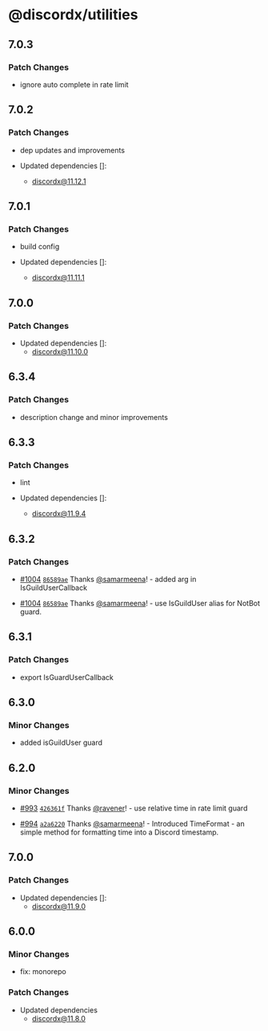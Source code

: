 # @discordx/utilities

## 7.0.3

### Patch Changes

- ignore auto complete in rate limit

## 7.0.2

### Patch Changes

- dep updates and improvements

- Updated dependencies []:
  - discordx@11.12.1

## 7.0.1

### Patch Changes

- build config

- Updated dependencies []:
  - discordx@11.11.1

## 7.0.0

### Patch Changes

- Updated dependencies []:
  - discordx@11.10.0

## 6.3.4

### Patch Changes

- description change and minor improvements

## 6.3.3

### Patch Changes

- lint

- Updated dependencies []:
  - discordx@11.9.4

## 6.3.2

### Patch Changes

- [#1004](https://github.com/discordx-ts/discordx/pull/1004) [`86589ae`](https://github.com/discordx-ts/discordx/commit/86589aefede05ee5df66658f946bd53d3cf78112) Thanks [@samarmeena](https://github.com/samarmeena)! - added arg in IsGuildUserCallback

- [#1004](https://github.com/discordx-ts/discordx/pull/1004) [`86589ae`](https://github.com/discordx-ts/discordx/commit/86589aefede05ee5df66658f946bd53d3cf78112) Thanks [@samarmeena](https://github.com/samarmeena)! - use IsGuildUser alias for NotBot guard.

## 6.3.1

### Patch Changes

- export IsGuardUserCallback

## 6.3.0

### Minor Changes

- added isGuildUser guard

## 6.2.0

### Minor Changes

- [#993](https://github.com/discordx-ts/discordx/pull/993) [`426361f`](https://github.com/discordx-ts/discordx/commit/426361f83dd6ece56cd6077d5f19386f35c721f2) Thanks [@ravener](https://github.com/ravener)! - use relative time in rate limit guard

- [#994](https://github.com/discordx-ts/discordx/pull/994) [`a2a6220`](https://github.com/discordx-ts/discordx/commit/a2a6220a022c784617dea78da4cd1c8e9e94841a) Thanks [@samarmeena](https://github.com/samarmeena)! - Introduced TimeFormat - an simple method for formatting time into a Discord timestamp.

## 7.0.0

### Patch Changes

- Updated dependencies []:
  - discordx@11.9.0

## 6.0.0

### Minor Changes

- fix: monorepo

### Patch Changes

- Updated dependencies
  - discordx@11.8.0
